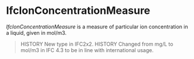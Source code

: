 # IfcIonConcentrationMeasure

_IfcIonConcentrationMeasure_ is a measure of particular ion concentration in a liquid, given in mol/m3.<!-- end of definition -->

> HISTORY New type in IFC2x2.
> HISTORY Changed from mg/L to mol/m3 in IFC 4.3 to be in line with international usage.
